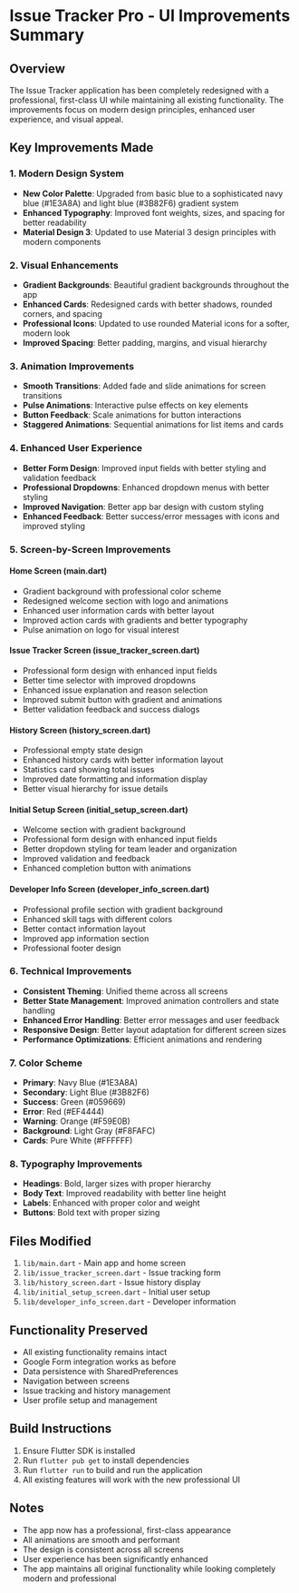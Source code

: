 # Issue Tracker Pro - UI Improvements Summary

## Overview
The Issue Tracker application has been completely redesigned with a professional, first-class UI while maintaining all existing functionality. The improvements focus on modern design principles, enhanced user experience, and visual appeal.

## Key Improvements Made

### 1. **Modern Design System**
- **New Color Palette**: Upgraded from basic blue to a sophisticated navy blue (#1E3A8A) and light blue (#3B82F6) gradient system
- **Enhanced Typography**: Improved font weights, sizes, and spacing for better readability
- **Material Design 3**: Updated to use Material 3 design principles with modern components

### 2. **Visual Enhancements**
- **Gradient Backgrounds**: Beautiful gradient backgrounds throughout the app
- **Enhanced Cards**: Redesigned cards with better shadows, rounded corners, and spacing
- **Professional Icons**: Updated to use rounded Material icons for a softer, modern look
- **Improved Spacing**: Better padding, margins, and visual hierarchy

### 3. **Animation Improvements**
- **Smooth Transitions**: Added fade and slide animations for screen transitions
- **Pulse Animations**: Interactive pulse effects on key elements
- **Button Feedback**: Scale animations for button interactions
- **Staggered Animations**: Sequential animations for list items and cards

### 4. **Enhanced User Experience**
- **Better Form Design**: Improved input fields with better styling and validation feedback
- **Professional Dropdowns**: Enhanced dropdown menus with better styling
- **Improved Navigation**: Better app bar design with custom styling
- **Enhanced Feedback**: Better success/error messages with icons and improved styling

### 5. **Screen-by-Screen Improvements**

#### **Home Screen (main.dart)**
- Gradient background with professional color scheme
- Redesigned welcome section with logo and animations
- Enhanced user information cards with better layout
- Improved action cards with gradients and better typography
- Pulse animation on logo for visual interest

#### **Issue Tracker Screen (issue_tracker_screen.dart)**
- Professional form design with enhanced input fields
- Better time selector with improved dropdowns
- Enhanced issue explanation and reason selection
- Improved submit button with gradient and animations
- Better validation feedback and success dialogs

#### **History Screen (history_screen.dart)**
- Professional empty state design
- Enhanced history cards with better information layout
- Statistics card showing total issues
- Improved date formatting and information display
- Better visual hierarchy for issue details

#### **Initial Setup Screen (initial_setup_screen.dart)**
- Welcome section with gradient background
- Professional form design with enhanced input fields
- Better dropdown styling for team leader and organization
- Improved validation and feedback
- Enhanced completion button with animations

#### **Developer Info Screen (developer_info_screen.dart)**
- Professional profile section with gradient background
- Enhanced skill tags with different colors
- Better contact information layout
- Improved app information section
- Professional footer design

### 6. **Technical Improvements**
- **Consistent Theming**: Unified theme across all screens
- **Better State Management**: Improved animation controllers and state handling
- **Enhanced Error Handling**: Better error messages and user feedback
- **Responsive Design**: Better layout adaptation for different screen sizes
- **Performance Optimizations**: Efficient animations and rendering

### 7. **Color Scheme**
- **Primary**: Navy Blue (#1E3A8A)
- **Secondary**: Light Blue (#3B82F6)
- **Success**: Green (#059669)
- **Error**: Red (#EF4444)
- **Warning**: Orange (#F59E0B)
- **Background**: Light Gray (#F8FAFC)
- **Cards**: Pure White (#FFFFFF)

### 8. **Typography Improvements**
- **Headings**: Bold, larger sizes with proper hierarchy
- **Body Text**: Improved readability with better line height
- **Labels**: Enhanced with proper color and weight
- **Buttons**: Bold text with proper sizing

## Files Modified
1. `lib/main.dart` - Main app and home screen
2. `lib/issue_tracker_screen.dart` - Issue tracking form
3. `lib/history_screen.dart` - Issue history display
4. `lib/initial_setup_screen.dart` - Initial user setup
5. `lib/developer_info_screen.dart` - Developer information

## Functionality Preserved
- All existing functionality remains intact
- Google Form integration works as before
- Data persistence with SharedPreferences
- Navigation between screens
- Issue tracking and history management
- User profile setup and management

## Build Instructions
1. Ensure Flutter SDK is installed
2. Run `flutter pub get` to install dependencies
3. Run `flutter run` to build and run the application
4. All existing features will work with the new professional UI

## Notes
- The app now has a professional, first-class appearance
- All animations are smooth and performant
- The design is consistent across all screens
- User experience has been significantly enhanced
- The app maintains all original functionality while looking completely modern and professional

